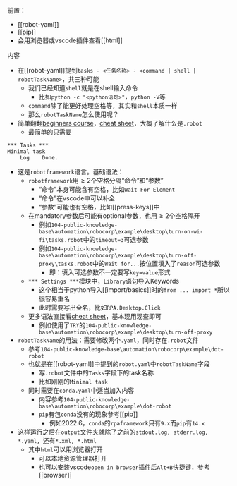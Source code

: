 前置：
- [[robot-yaml]]
- [[pip]]
- 会用浏览器或vscode插件查看[[html]]

内容
- 在[[robot-yaml]]提到`tasks - <任务名称> - <command | shell | robotTaskName>`，共三种可能
  - 我们已经知道`shell`就是在shell输入命令
    - 比如`python -c "<python语句>"`，`python -V`等
  - `command`除了能更好处理空格等，其实和`shell`本质一样
  - 那么`robotTaskName`怎么使用呢？
- 简单翻翻[beginners course](https://robocorp.com/docs/courses/beginners-course)，[cheat sheet](https://robocorp.com/docs/languages-and-frameworks/robot-framework/cheat-sheet)，大概了解什么是`.robot`
  - 最简单的只需要
```robotframework
*** Tasks ***
Minimal task
    Log    Done.
```
- 这是`robotframework`语言。基础语法：
  - `robotframework`用$\ge 2$个空格分隔“命令”和“参数”
    - “命令”本身可能含有空格，比如`Wait For Element`
    - “命令”在vscode中可以补全
    - “参数”可能也有空格，比如[[press-keys]]中
  - 在mandatory参数后可能有optional参数，也用$\ge 2$个空格隔开
    - 例如`104-public-knowledge-base\automation\robocorp\example\desktop\turn-on-wi-fi\tasks.robot`中的`timeout=3`可选参数
    - 例如`104-public-knowledge-base\automation\robocorp\example\desktop\turn-off-proxy\tasks.robot`中的`Wait for...`按位置填入了`reason`可选参数
      - 即：填入可选参数不一定要写`key=value`形式
  - `*** Settings ***`模块中，`Library`语句导入Keywords
    - 这个相当于python导入[[import/basics]]时的`from ... import *`所以很容易重名
    - 此时需要写出全名，比如`RPA.Desktop.Click`
  - 更多语法直接看[cheat sheet](https://robocorp.com/docs/languages-and-frameworks/robot-framework/cheat-sheet)，基本现用现查即可
    - 例如使用了`TRY`的`104-public-knowledge-base\automation\robocorp\example\desktop\turn-off-proxy`
- `robotTaskName`的用法：需要修改两个`.yaml`，同时存在`.robot`文件
  - 参考`104-public-knowledge-base\automation\robocorp\example\dot-robot`
  - 也就是在[[robot-yaml]]中提到的`robot.yaml`中`robotTaskName`字段
    - 写`.robot`文件中的`Tasks`字段下的task名称
    - 比如刚刚的`Minimal task`
  - 同时需要在`conda.yaml`中适当加入内容
    - 内容参考`104-public-knowledge-base\automation\robocorp\example\dot-robot`
    - `pip`有包`conda`没有的现象参考[[pip]]
      - 例如2022.6，`conda`的`rpaframework`只有`9.x`而`pip`有`14.x`
- 这样运行之后在`output`文件夹就除了之前的`stdout.log, stderr.log, *.yaml`，还有`*.xml, *.html`
  - 其中`html`可以用浏览器打开
    - 可以本地资源管理器打开
    - 也可以安装vscode`open in browser`插件后`Alt+B`快捷键，参考[[browser]]
